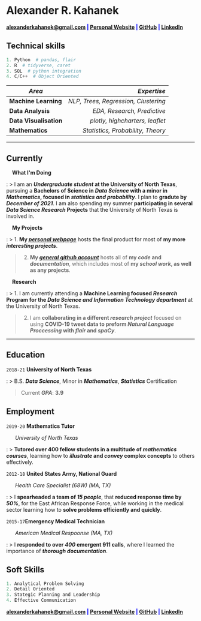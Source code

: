 # Alexander R. Kahanek
<span style="color:blue">__<a href="mailto:alexanderkahanek@gmail.com">alexanderkahanek@gmail.com</a>
|
<a href="https://alexander-kahanek.github.io" target="_blank">Personal Website</a>
|
<a href="https://github.com/alexander-kahanek" target="_blank">GitHub</a>
|
<a href="https://linkedin.com/in/alex-kah" target="_blank">LinkedIn</a>__</span>

## __Technical skills__

```python
1. Python  # pandas, flair
2. R  # tidyverse, caret
3. SQL  # python integration
4. C/C++  # Object Oriented
```

| __*Area*__             | __*Expertise*__                      |
| ---------------------- |-------------------------------------:|
| __Machine Learning__   | *NLP, Trees, Regression, Clustering* |
| __Data Analysis__      | *EDA, Research, Predictive*          |
| __Data Visualisation__ | *plotly, highcharters, leaflet*      |
| __Mathematics__        | *Statistics, Probability, Theory*    |

-----------------

## __Currently__

&nbsp; &nbsp; __What I'm Doing__

: > I am an __*Undergraduate student* at the University of North Texas__, pursuing a __Bachelors of Science in *Data Science* with a minor in *Mathematics*, focused in *statistics and probability*__. I plan to __gradute by *December of 2021*__. I am also spending my summer __participating in several *Data Science Research* Projects__ that the University of North Texas is involved in.


&nbsp; &nbsp; __My Projects__

: > 1. __My <a href="https://alexander-kahanek.github.io/project" title="My Project Page" target="_blank">*personal webpage*</a>__ hosts the final product for most of __my more *interesting projects*__.
> 
> 2. __My <a href="https://github.com/alexander-kahanek" title="My GitHub Page" target="_blank">*general github account*</a>__ hosts all of __my *code* and *documentation*__, which includes most of __my *school work*, as well as any projects__.

&nbsp; &nbsp; __Research__

: > 1. I am currently attending a __Machine Learning focused *Research* Program for the *Data Science and Information Technology department*__ at the University of North Texas.
> 
> 2. I am __collaborating in a different *research project*__ focused on using __COVID-19 tweet data to preform *Natural Language Proccessing* with *flair* and *spaCy*__.


----------------
## __Education__

`2018-21` __University of North Texas__

: > B.S. __*Data Science*__, Minor in __*Mathematics*__, __*Statistics*__ Certification
> 
> Current __*GPA*__: __3.9__

## __Employment__

`2019-20` __Mathematics Tutor__ 

&nbsp; &nbsp; &nbsp; *University of North Texas*

: > __Tutored over 400 fellow students in a multitude of *mathematics courses*__, learning how to __*illustrate* and *convey* complex concepts__ to others effectively. 


`2012-18` __United States Army, National Guard__

&nbsp; &nbsp; &nbsp; *Health Care Specialist (68W) (MA, TX)*

: > I __spearheaded a team of *15 people*__, that __reduced response time by *50%*__, for the East African Response Force, while working in the medical sector learning how to __solve problems efficiently and quickly__. 


`2015-17`__Emergency Medical Technician__

&nbsp; &nbsp; &nbsp; *American Medical Respoonse (MA, TX)*

: > I __responded to over *400* emergent 911 calls__, where I learned the importance of __*thorough documentation*__. 


## __Soft Skills__

```r
1. Analytical Problem Solving
2. Detail Oriented
3. Stategic Planning and Leadership
4. Effective Communication
```

<span style="color:blue">__<a href="mailto:alexanderkahanek@gmail.com">alexanderkahanek@gmail.com</a>
|
<a href="https://alexander-kahanek.github.io" target="_blank">Personal Website</a>
|
<a href="https://github.com/alexander-kahanek" target="_blank">GitHub</a>
|
<a href="https://linkedin.com/in/alex-kah" target="_blank">LinkedIn</a>__</span>